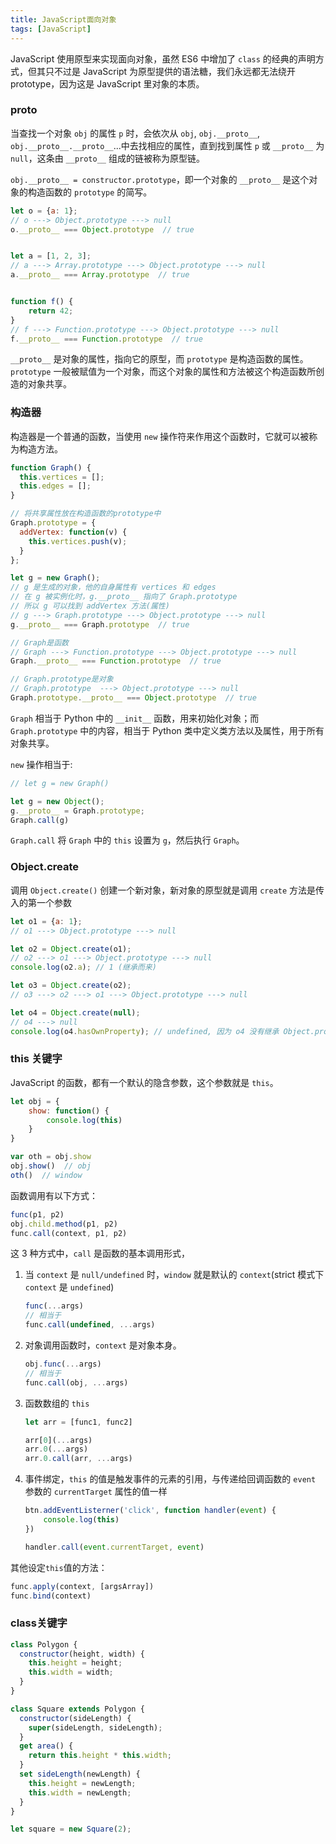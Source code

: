 ```yaml
---
title: JavaScript面向对象
tags: [JavaScript]
---
```


JavaScript 使用原型来实现面向对象，虽然 ES6 中增加了 `class` 的经典的声明方式，但其只不过是 JavaScript 为原型提供的语法糖，我们永远都无法绕开 prototype，因为这是 JavaScript 里对象的本质。

### __proto__

当查找一个对象 `obj` 的属性 `p` 时，会依次从 `obj`, `obj.__proto__`, `obj.__proto__.__proto__`...中去找相应的属性，直到找到属性 `p` 或 `__proto__` 为 `null`，这条由 `__proto__` 组成的链被称为原型链。

`obj.__proto__ = constructor.prototype`，即一个对象的 `__proto__` 是这个对象的构造函数的 `prototype` 的简写。

``` javascript
let o = {a: 1};
// o ---> Object.prototype ---> null
o.__proto__ === Object.prototype  // true


let a = [1, 2, 3];
// a ---> Array.prototype ---> Object.prototype ---> null
a.__proto__ === Array.prototype  // true


function f() {
    return 42;
}
// f ---> Function.prototype ---> Object.prototype ---> null
f.__proto__ === Function.prototype  // true
```

`__proto__` 是对象的属性，指向它的原型，而 `prototype` 是构造函数的属性。`prototype` 一般被赋值为一个对象，而这个对象的属性和方法被这个构造函数所创造的对象共享。

### 构造器

构造器是一个普通的函数，当使用 `new` 操作符来作用这个函数时，它就可以被称为构造方法。

``` javascript
function Graph() {
  this.vertices = [];
  this.edges = [];
}

// 将共享属性放在构造函数的prototype中
Graph.prototype = {
  addVertex: function(v) {
    this.vertices.push(v);
  }
};

let g = new Graph();
// g 是生成的对象，他的自身属性有 vertices 和 edges
// 在 g 被实例化时，g.__proto__ 指向了 Graph.prototype
// 所以 g 可以找到 addVertex 方法(属性)
// g ---> Graph.prototype ---> Object.prototype ---> null
g.__proto__ === Graph.prototype  // true

// Graph是函数
// Graph ---> Function.prototype ---> Object.prototype ---> null
Graph.__proto__ === Function.prototype  // true

// Graph.prototype是对象
// Graph.prototype  ---> Object.prototype ---> null
Graph.prototype.__proto__ === Object.prototype  // true
```

`Graph` 相当于 Python 中的 `__init__` 函数，用来初始化对象；而 `Graph.prototype` 中的内容，相当于 Python 类中定义类方法以及属性，用于所有对象共享。

`new` 操作相当于:

``` javascript
// let g = new Graph()

let g = new Object();
g.__proto__ = Graph.prototype;
Graph.call(g)
```

`Graph.call` 将 `Graph` 中的 `this` 设置为 `g`，然后执行 `Graph`。

### Object.create

调用 `Object.create()` 创建一个新对象，新对象的原型就是调用 `create` 方法是传入的第一个参数

``` javascript
let o1 = {a: 1};
// o1 ---> Object.prototype ---> null

let o2 = Object.create(o1);
// o2 ---> o1 ---> Object.prototype ---> null
console.log(o2.a); // 1 (继承而来)

let o3 = Object.create(o2);
// o3 ---> o2 ---> o1 ---> Object.prototype ---> null

let o4 = Object.create(null);
// o4 ---> null
console.log(o4.hasOwnProperty); // undefined, 因为 o4 没有继承 Object.prototype
```

### this 关键字

JavaScript 的函数，都有一个默认的隐含参数，这个参数就是 `this`。

``` javascript
let obj = {
    show: function() {
        console.log(this)
    }
}

var oth = obj.show
obj.show()  // obj
oth()  // window
```

函数调用有以下方式：

``` javascript
func(p1, p2)
obj.child.method(p1, p2)
func.call(context, p1, p2)
```

这 3 种方式中，`call` 是函数的基本调用形式，
1. 当 `context` 是 `null/undefined` 时，`window` 就是默认的 `context`(strict 模式下 `context` 是 `undefined`)
    ```javascript
    func(...args)
    // 相当于
    func.call(undefined, ...args)
    ```
2. 对象调用函数时，`context` 是对象本身。
    ```javascript
    obj.func(...args)
    // 相当于
    func.call(obj, ...args)
    ```
3. 函数数组的 `this`
    ```javascript
    let arr = [func1, func2]

    arr[0](...args)
    arr.0(...args)
    arr.0.call(arr, ...args)
    ```
4. 事件绑定，`this` 的值是触发事件的元素的引用，与传递给回调函数的 `event` 参数的 `currentTarget` 属性的值一样
    ```javascript
    btn.addEventListerner('click', function handler(event) {
        console.log(this)
    })

    handler.call(event.currentTarget, event)
    ```

其他设定`this`值的方法：

``` javascript
func.apply(context, [argsArray])
func.bind(context)
```

### class关键字

``` javascript
class Polygon {
  constructor(height, width) {
    this.height = height;
    this.width = width;
  }
}

class Square extends Polygon {
  constructor(sideLength) {
    super(sideLength, sideLength);
  }
  get area() {
    return this.height * this.width;
  }
  set sideLength(newLength) {
    this.height = newLength;
    this.width = newLength;
  }
}

let square = new Square(2);
```

